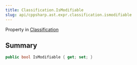```yaml
---
title: Classification.IsModifiable
slug: api/cppsharp.ast.expr.classification.ismodifiable
---
```

Property in [Classification](/api/cppsharp/ast/expr/classification)

## Summary



```csharp
public bool IsModifiable { get; set; }
```

